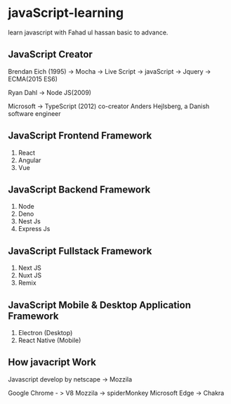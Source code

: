 # javaScript-learning

learn javascript  with Fahad ul hassan basic to advance.

## JavaScript Creator  

Brendan Eich (1995) -> Mocha -> Live Script -> javaScript -> Jquery -> ECMA(2015 ES6) 

Ryan Dahl -> Node JS(2009) 

Microsoft -> TypeScript (2012) co-creator Anders Hejlsberg, a Danish software engineer

## JavaScript Frontend Framework

1. React
2. Angular
3. Vue

## JavaScript Backend Framework

1. Node
2. Deno
3. Nest Js
4. Express Js

## JavaScript Fullstack Framework

1. Next JS
2. Nuxt JS
3. Remix

## JavaScript Mobile & Desktop Application Framework

1. Electron (Desktop)
2. React Native (Mobile)

## How javacript Work 

Javascript develop by netscape -> Mozzila

Google Chrome - > V8 
Mozzila -> spiderMonkey
Microsoft Edge -> Chakra
